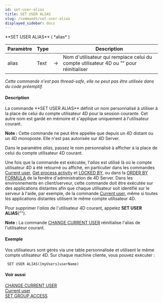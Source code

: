 ```yaml
---
id: set-user-alias
title: SET USER ALIAS
slug: /commands/set-user-alias
displayed_sidebar: docs
---
```


<!--REF #_command_.SET USER ALIAS.Syntax-->**SET USER ALIAS** ( *alias* )<!-- END REF-->
<!--REF #_command_.SET USER ALIAS.Params-->
| Paramètre | Type |  | Description |
| --- | --- | --- | --- |
| alias | Text | &#8594;  | Nom d'utilisateur qui remplace celui du compte utilisateur 4D ou "" pour réinitialiser |

<!-- END REF-->

*Cette commande n'est pas thread-safe, elle ne peut pas être utilisée dans du code préemptif.*


#### Description 

<!--REF #_command_.SET USER ALIAS.Summary-->La commande **SET USER ALIAS** définit un nom personnalisé à utiliser à la place de celui du compte utilisateur 4D pour la session courante.<!-- END REF--> Cet autre nom est gardé en mémoire et s'applique uniquement à l'utilisateur courant. 

**Note :** Cette commande ne peut être appelée que depuis un 4D distant ou un 4D monoposte. Elle n'est pas autorisée sur 4D Server. 

Dans le paramètre *alias*, passez le nom personnalisé à afficher à la place de celui du compte utilisateur 4D courant. 

Une fois que la commande est exécutée, l'*alias* est utilisé là où le compte utilisateur 4D a été retourné ou affiché, en particulier dans les commandes [Current user](current-user.md), [Get process activity](get-process-activity.md) et [LOCKED BY](locked-by.md), ou dans la [ORDER BY FORMULA](order-by-formula.md) de la fenêtre d'administration de 4D Server. Dans les environnements en client/serveur, cette commande doit être exécutée sur des applications distantes afin que chaque utilisateur soit identifié sur le serveur à l'aide, par exemple, de la commande [Current user](current-user.md), même si toutes les applications distantes utilisent le même compte utilisateur 4D.

Pour supprimer l'*alias* de l'utilisateur 4D courant, appelez **SET USER ALIAS**("").

**Note :** La commande [CHANGE CURRENT USER](change-current-user.md) réinitialise l'alias de l'utilisateur courant. 

#### Exemple 

Vos utilisateurs sont gérés via une table personnalisée et utilisent le même compte utilisateur 4D. Sur chaque machine cliente, vous pouvez exécuter :

```4d
 SET USER ALIAS([myUsers]userName)
```

#### Voir aussi 

[CHANGE CURRENT USER](change-current-user.md)  
[Current user](current-user.md)  
[SET GROUP ACCESS](set-group-access.md)  